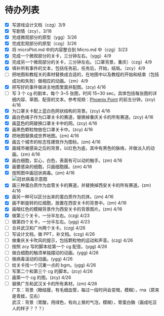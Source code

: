 # 待办列表

-   [x] 写游戏设计文档（czg）3/9
-   [x] 写剧情（zcy），3/18
-   [x] 完成微观部分的原型（ygg）3/26
-   [x] 完成宏观部分的原型（czg）3/26
-   [x] 将 microPlot.md 中的内容整合到 Micro.md 中（czg）3/23
-   [x] 完成一个微观部分的关卡，三分钟左右。（ygg）4/9
-   [x] 完成另一个微观部分的关卡，三分钟左右。（口罩背景，重庆）（czg）4/9
-   [x] 填补所有事件的文本，包括任务前，任务后，开始，结局。（zcy）4/9
-   [ ] 把地图和教程关的素材替换成合适的，在地图中以及教程的开始和结束（包括成功和失败）做相应的动画。（zm）4/9
-   [x] 把写好的事件做进主地图里面并配图。(zcy) 4/16
-   [ ] 写 3 个 cg 的剧本，每个 3~5 张图，时间 15~30 sec。具体包括每张图的详细内容、草图、配音的文本。参考视频：[Phoenix Point](https://m.bilibili.com/video/av77893250) 的前五分钟。(zcy) 4/16
-   [x] 为口罩关卡配上蓝白色网状结构的背景。(zcy) 4/16
-   [x] 画白色绳子作为口罩关卡的赛道，替换掉重庆关卡的所有赛道。(zcy) 4/16
-   [x] 画蓝色的网替换口罩关卡中的网。(zcy) 4/16
-   [x] 画黑色颗粒物放在口罩关卡中。(zcy) 4/16
-   [x] 把地图替换成世界地图。(zm) 4/16
-   [x] 画五个城市的标志性建筑作为图标。(zm) 4/16
-   [x] 画城市被感染之后的背景，以红色为底，其中有黑色的脉络，并做淡入的动画。(zm) 4/16
-   [x] 画白细胞，实心，白色，表面有可以动的触手。(zm) 4/16
-   [x] 画要感染的细胞，只画细胞膜。(zm) 4/16
-   [x] 按照图中画冠状病毒。(zm) 4/16  
         ![冠状病毒示意图](https://dingyue.ws.126.net/2020/0310/2fb19300j00q6xssa001yd200m800cig00m800ci.jpg)
-   [x] 画三种蛋白质作为血管关卡的赛道，并替换掉西安关卡的所有赛道。(zm) 4/16
-   [x] 画另一种可以区分出来的蛋白质作为抗体。(zm) 4/16
-   [x] 画不断旋转的红细胞，放置在西安关卡的背景中。(zm) 4/16
-   [x] 画暗红色的模糊背景作为西安关卡的背景图片。(zm) 4/16
-   [x] 做第三个关卡，一分半左右。(czg) 4/23
-   [ ] 做第四个关卡，一分半左右。(ygg) 4/23
-   [ ] 合并武汉和广州两个关卡。(czg) 4/26
-   [ ] 写设计文档，做 PPT，补文档。(czg) 4/26
-   [ ] 做重庆关卡吹风的提示，包括颗粒物的运动和声音。(czg) 4/26
-   [ ] 按照 zcy 写的脚本给第一个 cg 配音。(ygg) 4/26
-   [ ] 做白细胞的触须单独摆动的动画。(ygg) 4/26
-   [ ] 做病毒滚动的动画。(ygg) 4/26
-   [ ] 给关卡找一个沉重一点的 bgm。(ygg) 4/26
-   [ ] 写第二个和第三个 cg 的脚本。(zcy) 4/26
-   [ ] 画第一个 cg 的图。(zcy) 4/26
-   [ ] 替换广东和武汉关卡的所有素材。(zm) 4/26  
         广东：背景（眼结膜，有毛细血管，每过一段时间会变暗，模糊），rna（原来是青蛙，见右）  
         武汉：背景（胃酸，用绿色，有向上冒的气泡，模糊），胃蛋白酶（画成吃豆人的样子？？？）
